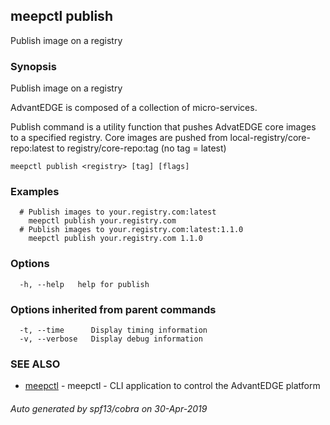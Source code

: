 ## meepctl publish

Publish image on a registry

### Synopsis

Publish image on a registry

AdvantEDGE is composed of a collection of micro-services.

Publish command is a utility function that pushes AdvatEDGE core images to a specified registry.
Core images are pushed from local-registry/core-repo:latest to registry/core-repo:tag (no tag = latest)


```
meepctl publish <registry> [tag] [flags]
```

### Examples

```
  # Publish images to your.registry.com:latest
    meepctl publish your.registry.com
  # Publish images to your.registry.com:latest:1.1.0
    meepctl publish your.registry.com 1.1.0
```

### Options

```
  -h, --help   help for publish
```

### Options inherited from parent commands

```
  -t, --time      Display timing information
  -v, --verbose   Display debug information
```

### SEE ALSO

* [meepctl](meepctl.md)	 - meepctl - CLI application to control the AdvantEDGE platform

###### Auto generated by spf13/cobra on 30-Apr-2019
